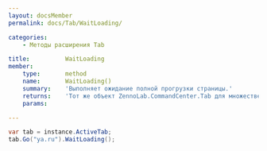 ```yaml
---
layout: docsMember
permalink: docs/Tab/WaitLoading/

categories:
    - Методы расширения Tab

title:          WaitLoading
member:
    type:       method
    name:       WaitLoading()
    summary:    'Выполняет ожидание полной прогрузки страницы.'
    returns:    'Тот же объект ZennoLab.CommandCenter.Tab для множественных вызовов (Fluent Interface).'
    params:

---
```


```csharp
var tab = instance.ActiveTab;
tab.Go("ya.ru").WaitLoading();
```